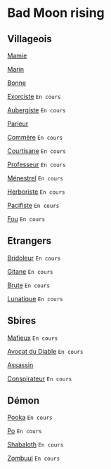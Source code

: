 # Bad Moon rising

## Villageois

[Mamie](https://brain-academy.github.io/wiki/blood-on-the-clocktower/roles/mamie)

[Marin](https://brain-academy.github.io/wiki/blood-on-the-clocktower/roles/marin)

[Bonne](https://brain-academy.github.io/wiki/blood-on-the-clocktower/roles/bonne)

[Exorciste](https://brain-academy.github.io/wiki/blood-on-the-clocktower/roles/exorciste) `En cours`

[Aubergiste](https://brain-academy.github.io/wiki/blood-on-the-clocktower/roles/aubergiste) `En cours`

[Parieur](https://brain-academy.github.io/wiki/blood-on-the-clocktower/roles/parieur)

[Commère](https://brain-academy.github.io/wiki/blood-on-the-clocktower/roles/commere) `En cours`

[Courtisane](https://brain-academy.github.io/wiki/blood-on-the-clocktower/roles/courtisane) `En cours`

[Professeur](https://brain-academy.github.io/wiki/blood-on-the-clocktower/roles/professeur) `En cours`

[Ménestrel](https://brain-academy.github.io/wiki/blood-on-the-clocktower/roles/menestrel) `En cours`

[Herboriste](https://brain-academy.github.io/wiki/blood-on-the-clocktower/roles/herboriste) `En cours`

[Pacifiste](https://brain-academy.github.io/wiki/blood-on-the-clocktower/roles/pacifiste) `En cours`

[Fou](https://brain-academy.github.io/wiki/blood-on-the-clocktower/roles/fou) `En cours`

## Etrangers

[Bridoleur](https://brain-academy.github.io/wiki/blood-on-the-clocktower/roles/bricoleur) `En cours`

[Gitane](https://brain-academy.github.io/wiki/blood-on-the-clocktower/roles/gitane) `En cours`

[Brute](https://brain-academy.github.io/wiki/blood-on-the-clocktower/roles/brute) `En cours`

[Lunatique](https://brain-academy.github.io/wiki/blood-on-the-clocktower/roles/lunatique) `En cours`

## Sbires

[Mafieux](https://brain-academy.github.io/wiki/blood-on-the-clocktower/roles/mafieux) `En cours`

[Avocat du Diable](https://brain-academy.github.io/wiki/blood-on-the-clocktower/roles/avocatdudiable) `En cours`

[Assassin](https://brain-academy.github.io/wiki/blood-on-the-clocktower/roles/assassin)

[Conspirateur](https://brain-academy.github.io/wiki/blood-on-the-clocktower/roles/conspirateur) `En cours`

## Démon

[Pooka](https://brain-academy.github.io/wiki/blood-on-the-clocktower/roles/pooka) `En cours`

[Po](https://brain-academy.github.io/wiki/blood-on-the-clocktower/roles/po) `En cours`

[Shabaloth](https://brain-academy.github.io/wiki/blood-on-the-clocktower/roles/shabaloth) `En cours`

[Zombuul](https://brain-academy.github.io/wiki/blood-on-the-clocktower/roles/zombuul) `En cours`
